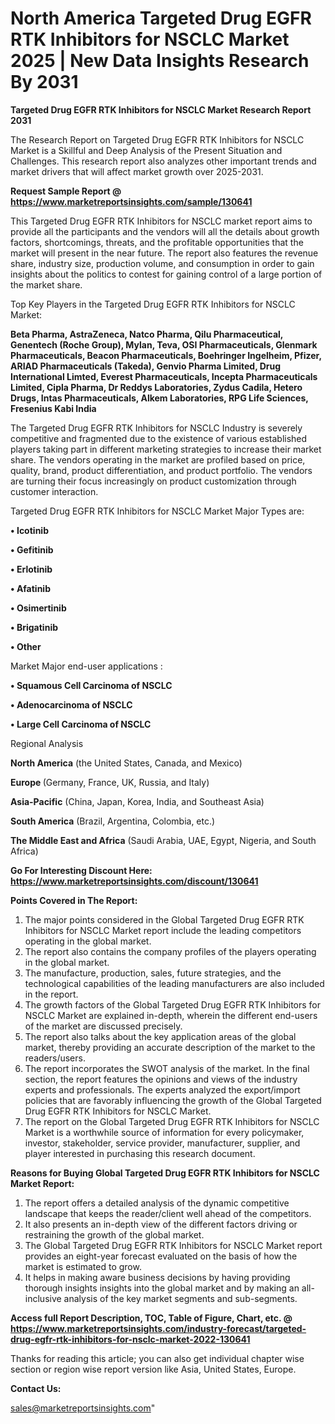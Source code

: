 # North America Targeted Drug EGFR RTK Inhibitors for NSCLC Market 2025 | New Data Insights Research By 2031

<strong>Targeted Drug EGFR RTK Inhibitors for NSCLC Market Research Report 2031</strong>

The Research Report on Targeted Drug EGFR RTK Inhibitors for NSCLC Market is a Skillful and Deep Analysis of the Present Situation and Challenges. This research report also analyzes other important trends and market drivers that will affect market growth over 2025-2031.

<strong>Request Sample Report @ <a href=https://www.marketreportsinsights.com/sample/130641>https://www.marketreportsinsights.com/sample/130641</a></strong>

This Targeted Drug EGFR RTK Inhibitors for NSCLC market report aims to provide all the participants and the vendors will all the details about growth factors, shortcomings, threats, and the profitable opportunities that the market will present in the near future. The report also features the revenue share, industry size, production volume, and consumption in order to gain insights about the politics to contest for gaining control of a large portion of the market share.

Top Key Players in the Targeted Drug EGFR RTK Inhibitors for NSCLC Market:

<strong>Beta Pharma, AstraZeneca, Natco Pharma, Qilu Pharmaceutical, Genentech (Roche Group), Mylan, Teva, OSI Pharmaceuticals, Glenmark Pharmaceuticals, Beacon Pharmaceuticals, Boehringer Ingelheim, Pfizer, ARIAD Pharmaceuticals (Takeda), Genvio Pharma Limited, Drug International Limted, Everest Pharmaceuticals, Incepta Pharmaceuticals Limited, Cipla Pharma, Dr Reddys Laboratories, Zydus Cadila, Hetero Drugs, Intas Pharmaceuticals, Alkem Laboratories, RPG Life Sciences, Fresenius Kabi India</strong>

The Targeted Drug EGFR RTK Inhibitors for NSCLC Industry is severely competitive and fragmented due to the existence of various established players taking part in different marketing strategies to increase their market share. The vendors operating in the market are profiled based on price, quality, brand, product differentiation, and product portfolio. The vendors are turning their focus increasingly on product customization through customer interaction.

Targeted Drug EGFR RTK Inhibitors for NSCLC Market Major Types are:

<strong>• Icotinib

• Gefitinib

• Erlotinib

• Afatinib

• Osimertinib

• Brigatinib

• Other</strong>

Market Major end-user applications :

<strong>• Squamous Cell Carcinoma of NSCLC

• Adenocarcinoma of NSCLC

• Large Cell Carcinoma of NSCLC</strong>

Regional Analysis

</u><strong><b>North America</b></strong> (the United States, Canada, and Mexico)

<strong><b>Europe </b></strong>(Germany, France, UK, Russia, and Italy)

<strong><b>Asia-Pacific</b></strong> (China, Japan, Korea, India, and Southeast Asia)

<strong><b>South America</b></strong> (Brazil, Argentina, Colombia, etc.)

<strong><b>The Middle East and Africa</b></strong> (Saudi Arabia, UAE, Egypt, Nigeria, and South Africa)

<strong>Go For Interesting Discount Here: <a href=https://www.marketreportsinsights.com/discount/130641>https://www.marketreportsinsights.com/discount/130641</a></strong>

<strong>Points Covered in The Report:</strong>
<ol>
  <li>The major points considered in the Global Targeted Drug EGFR RTK Inhibitors for NSCLC Market report include the leading competitors operating in the global market.</li>
  <li>The report also contains the company profiles of the players operating in the global market.</li>
  <li>The manufacture, production, sales, future strategies, and the technological capabilities of the leading manufacturers are also included in the report.</li>
  <li>The growth factors of the Global Targeted Drug EGFR RTK Inhibitors for NSCLC Market are explained in-depth, wherein the different end-users of the market are discussed precisely.</li>
  <li>The report also talks about the key application areas of the global market, thereby providing an accurate description of the market to the readers/users.</li>
  <li>The report incorporates the SWOT analysis of the market. In the final section, the report features the opinions and views of the industry experts and professionals. The experts analyzed the export/import policies that are favorably influencing the growth of the Global Targeted Drug EGFR RTK Inhibitors for NSCLC Market.</li>
  <li>The report on the Global Targeted Drug EGFR RTK Inhibitors for NSCLC Market is a worthwhile source of information for every policymaker, investor, stakeholder, service provider, manufacturer, supplier, and player interested in purchasing this research document.</li>
</ol>
<strong>Reasons for Buying Global Targeted Drug EGFR RTK Inhibitors for NSCLC Market Report:</strong>

<ol>
  <li>The report offers a detailed analysis of the dynamic competitive landscape that keeps the reader/client well ahead of the competitors.</li>
  <li>It also presents an in-depth view of the different factors driving or restraining the growth of the global market.</li>
  <li>The Global Targeted Drug EGFR RTK Inhibitors for NSCLC Market report provides an eight-year forecast evaluated on the basis of how the market is estimated to grow.</li>
  <li>It helps in making aware business decisions by having providing thorough insights insights into the global market and by making an all-inclusive analysis of the key market segments and sub-segments.</li>
</ol>
<strong>Access full Report Description, TOC, Table of Figure, Chart, etc. @ <a href=https://www.marketreportsinsights.com/industry-forecast/targeted-drug-egfr-rtk-inhibitors-for-nsclc-market-2022-130641>https://www.marketreportsinsights.com/industry-forecast/targeted-drug-egfr-rtk-inhibitors-for-nsclc-market-2022-130641</a></strong>


Thanks for reading this article; you can also get individual chapter wise section or region wise report version like Asia, United States, Europe.

<strong>Contact Us:</strong>

sales@marketreportsinsights.com"
